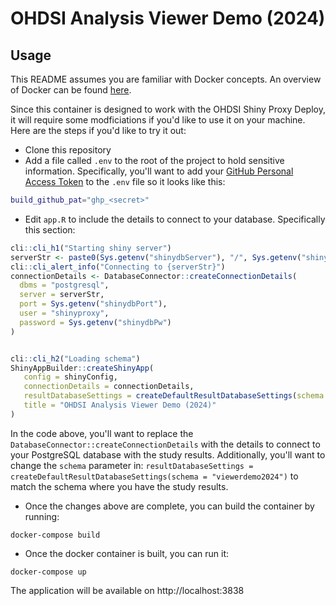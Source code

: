 # OHDSI Analysis Viewer Demo (2024)



## Usage

This README assumes you are familiar with Docker concepts. An overview of Docker can be found [here](https://docs.docker.com/guides/docker-overview/). 

Since this container is designed to work with the OHDSI Shiny Proxy Deploy, it will require some modficiations if you'd like to use it on your machine. Here are the steps if you'd like to try it out:

- Clone this repository
- Add a file called `.env` to the root of the project to hold sensitive information. Specifically, you'll want to add your [GitHub Personal Access Token](https://docs.github.com/en/authentication/keeping-your-account-and-data-secure/managing-your-personal-access-tokens) to the `.env` file so it looks like this: 

```bash
build_github_pat="ghp_<secret>"
```

- Edit `app.R` to include the details to connect to your database. Specifically this section:

```r
cli::cli_h1("Starting shiny server")
serverStr <- paste0(Sys.getenv("shinydbServer"), "/", Sys.getenv("shinydbDatabase"))
cli::cli_alert_info("Connecting to {serverStr}")
connectionDetails <- DatabaseConnector::createConnectionDetails(
  dbms = "postgresql",
  server = serverStr,
  port = Sys.getenv("shinydbPort"),
  user = "shinyproxy",
  password = Sys.getenv("shinydbPw")
)


cli::cli_h2("Loading schema")
ShinyAppBuilder::createShinyApp(
   config = shinyConfig,
   connectionDetails = connectionDetails,
   resultDatabaseSettings = createDefaultResultDatabaseSettings(schema = "viewerdemo2024"),
   title = "OHDSI Analysis Viewer Demo (2024)"
)
```

In the code above, you'll want to replace the `DatabaseConnector::createConnectionDetails` with the details to connect to your PostgreSQL database with the study results. Additionally, you'll want to change the `schema` parameter in: `resultDatabaseSettings = createDefaultResultDatabaseSettings(schema = "viewerdemo2024")` to match the schema where you have the study results. 

- Once the changes above are complete, you can build the container by running:

`docker-compose build`

- Once the docker container is built, you can run it:

`docker-compose up`

The application will be available on http://localhost:3838
